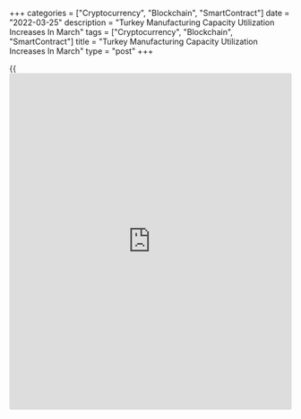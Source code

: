 +++
categories = ["Cryptocurrency", "Blockchain", "SmartContract"]
date = "2022-03-25"
description = "Turkey Manufacturing Capacity Utilization Increases In March"
tags = ["Cryptocurrency", "Blockchain", "SmartContract"]
title = "Turkey Manufacturing Capacity Utilization Increases In March"
type = "post"
+++

{{<iframe id="large-banner" src="https://www.bounty.group/#slide=3.0" width="100%" height="600" scrolling="no" style="border: 0px solid rgb(216, 221, 230); border-radius: 3px;">}}

Turkey's manufacturing capacity utilization rate increased in March,
figures from the central bank showed on Friday.

The capacity utilization rate rose to 77.3 percent in March from 76.6
percent in February.

On a seasonally adjusted basis, the capacity utilization rate increased
to 78.2 percent in March from 77.2 percent in the prior month.

Separate data from the central bank showed that the manufacturing
confidence index fell to 108.5 in March from 109.8 in February.

Meanwhile, the seasonally adjusted manufacturing confidence index rose
to 108.2 in March from 109.9 in the previous month.

For comments and feedback [contact](https://www.playgroundfx.com/contact/): editorial@rtt[news](https://www.letsplayfx.com/blog/forex-news-website/).com

[Economic News][1]

 **What parts of the world are seeing the best (and worst) economic
performances lately? Click[here][2] to check out our [Econ Scorecard][2]
and find out! See up-to-the-moment [ranking](https://www.playgroundfx.com/blog/crypto-exchange-ranking/)s for the best and worst
performers in [GDP][2], [unemployment rate][3], [inflation][4] and much
more.**

   1. www.rtt[news](https://www.letsplayfx.com/blog/forex-news-website/).com/Content/EconomicNews.aspx
   2. www.rtt[news](https://www.letsplayfx.com/blog/forex-news-website/).com/economic-scorecard/world-rank/GDP/highest-performance.aspx
   3. www.rtt[news](https://www.letsplayfx.com/blog/forex-news-website/).com/economic-scorecard/world-rank/unemployment-rate/lowest-performance.aspx
   4. www.rtt[news](https://www.letsplayfx.com/blog/forex-news-website/).com/economic-scorecard/world-rank/CPI/highest-performance.aspx